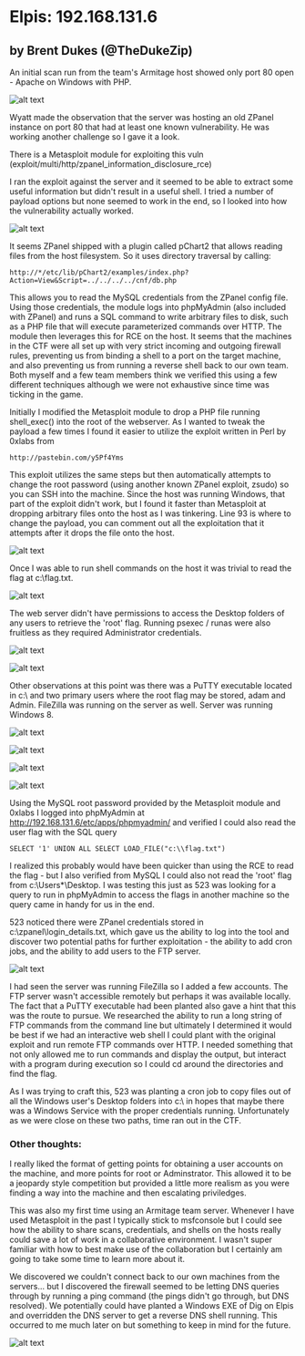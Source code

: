 # Elpis: 192.168.131.6

## by Brent Dukes (@TheDukeZip)

An initial scan run from the team's Armitage host showed only port 80 open - Apache on Windows with PHP.

![alt text](https://raw.githubusercontent.com/thedukezip/hacksecurectf2016/master/elpis/images/nmap6.png "nmap scan")

Wyatt made the observation that the server was hosting an old ZPanel instance on port 80 that had at least one known vulnerability. He was working another challenge so I gave it a look.

There is a Metasploit module for exploiting this vuln (exploit/multi/http/zpanel_information_disclosure_rce)

I ran the exploit against the server and it seemed to be able to extract some useful information but didn't result in a useful shell. I tried a number of payload options but none seemed to work in the end, so I looked into how the vulnerability actually worked.

![alt text](https://raw.githubusercontent.com/thedukezip/hacksecurectf2016/master/elpis/images/msfconsole.png "msfconsole")

It seems ZPanel shipped with a plugin called pChart2 that allows reading files from the host filesystem. So it uses directory traversal by calling:

`http://*/etc/lib/pChart2/examples/index.php?Action=View&Script=../../../../cnf/db.php`

This allows you to read the MySQL credentials from the ZPanel config file. Using those credentials, the module logs into phpMyAdmin (also included with ZPanel) and runs a SQL command to write arbitrary files to disk, such as a PHP file that will execute parameterized commands over HTTP. The module then leverages this for RCE on the host. It seems that the machines in the CTF were all set up with very strict incoming and outgoing firewall rules, preventing us from binding a shell to a port on the target machine, and also preventing us from running a reverse shell back to our own team. Both myself and a few team members think we verified this using a few different techniques although we were not exhaustive since time was ticking in the game.

Initially I modified the Metasploit module to drop a PHP file running shell_exec() into the root of the webserver. As I wanted to tweak the payload a few times I found it easier to utilize the exploit written in Perl by 0xlabs from 

`http://pastebin.com/y5Pf4Yms`

This exploit utilizes the same steps but then automatically attempts to change the root password (using another known ZPanel exploit, zsudo) so you can SSH into the machine. Since the host was running Windows, that part of the exploit didn't work, but I found it faster than Metasploit at dropping arbitrary files onto the host as I was tinkering. Line 93 is where to change the payload, you can comment out all the exploitation that it attempts after it drops the file onto the host.

![alt text](https://raw.githubusercontent.com/thedukezip/hacksecurectf2016/master/elpis/images/0xlabs.png "0xlabs")

Once I was able to run shell commands on the host it was trivial to read the flag at c:\flag.txt. 

![alt text](https://raw.githubusercontent.com/thedukezip/hacksecurectf2016/master/elpis/images/userflag.png "user flag")

The web server didn't have permissions to access the Desktop folders of any users to retrieve the 'root' flag. Running psexec / runas were also fruitless as they required Administrator credentials.

![alt text](https://raw.githubusercontent.com/thedukezip/hacksecurectf2016/master/elpis/images/diradam.png "dir adam")

![alt text](https://raw.githubusercontent.com/thedukezip/hacksecurectf2016/master/elpis/images/runas.png "runas")

Other observations at this point was there was a PuTTY executable located in c:\ and two primary users where the root flag may be stored, adam and Admin. FileZilla was running on the server as well. Server was running Windows 8.

![alt text](https://raw.githubusercontent.com/thedukezip/hacksecurectf2016/master/elpis/images/dirc.png "dir c")

![alt text](https://raw.githubusercontent.com/thedukezip/hacksecurectf2016/master/elpis/images/dirusers.png "dir users")

![alt text](https://raw.githubusercontent.com/thedukezip/hacksecurectf2016/master/elpis/images/tasklist.png "tasklist")

![alt text](https://raw.githubusercontent.com/thedukezip/hacksecurectf2016/master/elpis/images/ver.png "ver")

Using the MySQL root password provided by the Metasploit module and 0xlabs I logged into phpMyAdmin at http://192.168.131.6/etc/apps/phpmyadmin/ and verified I could also read the user flag with the SQL query 

`SELECT '1' UNION ALL SELECT LOAD_FILE("c:\\flag.txt")`

I realized this probably would have been quicker than using the RCE to read the flag - but I also verified from MySQL I could also not read the 'root' flag from c:\Users\*\Desktop. I was testing this just as 523 was looking for a query to run in phpMyAdmin to access the flags in another machine so the query came in handy for us in the end.

523 noticed there were ZPanel credentials stored in c:\zpanel\login_details.txt, which gave us the ability to log into the tool and discover two potential paths for further exploitation - the ability to add cron jobs, and the ability to add users to the FTP server.

![alt text](https://raw.githubusercontent.com/thedukezip/hacksecurectf2016/master/elpis/images/zpanelftp.png "zpanel")

I had seen the server was running FileZilla so I added a few accounts. The FTP server wasn't accessible remotely but perhaps it was available locally. The fact that a PuTTY executable had been planted also gave a hint that this was the route to pursue. We researched the ability to run a long string of FTP commands from the command line but ultimately I determined it would be best if we had an interactive web shell I could plant with the original exploit and run remote FTP commands over HTTP. I needed something that not only allowed me to run commands and display the output, but interact with a program during execution so I could cd around the directories and find the flag.

As I was trying to craft this, 523 was planting a cron job to copy files out of all the Windows user's Desktop folders into c:\ in hopes that maybe there was a Windows Service with the proper credentials running. Unfortunately as we were close on these two paths, time ran out in the CTF.

### Other thoughts:

I really liked the format of getting points for obtaining a user accounts on the machine, and more points for root or Adminstrator. This allowed it to be a jeopardy style competition but provided a little more realism as you were finding a way into the machine and then escalating priviledges.

This was also my first time using an Armitage team server. Whenever I have used Metasploit in the past I typically stick to msfconsole but I could see how the ability to share scans, credentials, and shells on the hosts really could save a lot of work in a collaborative environment. I wasn't super familiar with how to best make use of the collaboration but I certainly am going to take some time to learn more about it.

We discovered we couldn't connect back to our own machines from the servers... but I discovered the firewall seemed to be letting DNS queries through by running a ping command (the pings didn't go through, but DNS resolved). We potentially could have planted a Windows EXE of Dig on Elpis and overridden the DNS server to get a reverse DNS shell running. This occurred to me much later on but something to keep in mind for the future.

![alt text](https://raw.githubusercontent.com/thedukezip/hacksecurectf2016/master/elpis/images/ping.png "ping")
